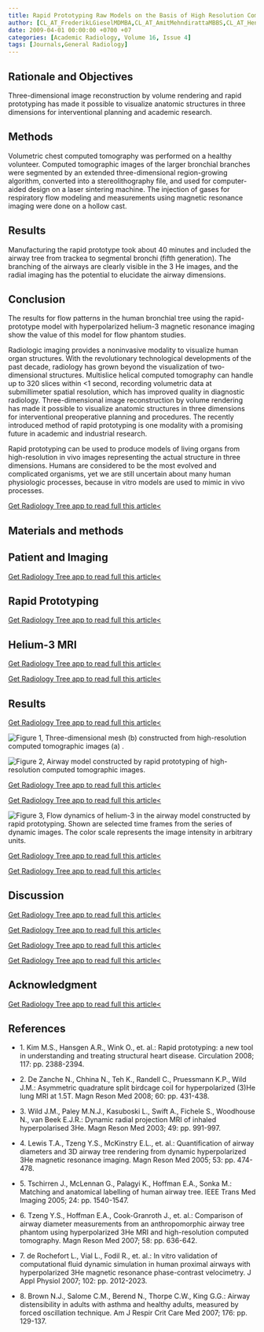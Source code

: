 ```yaml
---
title: Rapid Prototyping Raw Models on the Basis of High Resolution Computed Tomography Lung Data for Respiratory Flow Dynamics
author: [CL_AT_FrederikLGieselMDMBA,CL_AT_AmitMehndirattaMBBS,CL_AT_HendrikvonTenggKobligkMD,CL_AT_ASchaeffer,CL_AT_KevinTehPhD,CL_AT_EAHoffmanMD,CL_AT_HansUlrichKauczorMD,CL_AT_EJRvanBeekMD,CL_AT_JimMWildPhD]
date: 2009-04-01 00:00:00 +0700 +07
categories: [Academic Radiology, Volume 16, Issue 4]
tags: [Journals,General Radiology]
---
```

## Rationale and Objectives

Three-dimensional image reconstruction by volume rendering and rapid prototyping has made it possible to visualize anatomic structures in three dimensions for interventional planning and academic research.

## Methods

Volumetric chest computed tomography was performed on a healthy volunteer. Computed tomographic images of the larger bronchial branches were segmented by an extended three-dimensional region-growing algorithm, converted into a stereolithography file, and used for computer-aided design on a laser sintering machine. The injection of gases for respiratory flow modeling and measurements using magnetic resonance imaging were done on a hollow cast.

## Results

Manufacturing the rapid prototype took about 40 minutes and included the airway tree from trackea to segmental bronchi (fifth generation). The branching of the airways are clearly visible in the  3 He images, and the radial imaging has the potential to elucidate the airway dimensions.

## Conclusion

The results for flow patterns in the human bronchial tree using the rapid-prototype model with hyperpolarized helium-3 magnetic resonance imaging show the value of this model for flow phantom studies.

Radiologic imaging provides a noninvasive modality to visualize human organ structures. With the revolutionary technological developments of the past decade, radiology has grown beyond the visualization of two-dimensional structures. Multislice helical computed tomography can handle up to 320 slices within <1 second, recording volumetric data at submillimeter spatial resolution, which has improved quality in diagnostic radiology. Three-dimensional image reconstruction by volume rendering has made it possible to visualize anatomic structures in three dimensions for interventional preoperative planning and procedures. The recently introduced method of rapid prototyping is one modality with a promising future in academic and industrial research.

Rapid prototyping can be used to produce models of living organs from high-resolution in vivo images representing the actual structure in three dimensions. Humans are considered to be the most evolved and complicated organisms, yet we are still uncertain about many human physiologic processes, because in vitro models are used to mimic in vivo processes.

[Get Radiology Tree app to read full this article<](https://clinicalpub.com/app)

## Materials and methods

## Patient and Imaging

[Get Radiology Tree app to read full this article<](https://clinicalpub.com/app)

## Rapid Prototyping

[Get Radiology Tree app to read full this article<](https://clinicalpub.com/app)

## Helium-3 MRI

[Get Radiology Tree app to read full this article<](https://clinicalpub.com/app)

[Get Radiology Tree app to read full this article<](https://clinicalpub.com/app)

## Results

[Get Radiology Tree app to read full this article<](https://clinicalpub.com/app)

![Figure 1, Three-dimensional mesh (b) constructed from high-resolution computed tomographic images (a) .](https://storage.googleapis.com/dl.dentistrykey.com/clinical/RapidPrototypingRawModelsontheBasisofHighResolutionComputedTomographyLungDataforRespiratoryFlowDynamics/0_1s20S1076633208006296.jpg)

![Figure 2, Airway model constructed by rapid prototyping of high-resolution computed tomographic images.](https://storage.googleapis.com/dl.dentistrykey.com/clinical/RapidPrototypingRawModelsontheBasisofHighResolutionComputedTomographyLungDataforRespiratoryFlowDynamics/1_1s20S1076633208006296.jpg)

[Get Radiology Tree app to read full this article<](https://clinicalpub.com/app)

[Get Radiology Tree app to read full this article<](https://clinicalpub.com/app)

![Figure 3, Flow dynamics of helium-3 in the airway model constructed by rapid prototyping. Shown are selected time frames from the series of dynamic images. The color scale represents the image intensity in arbitrary units.](https://storage.googleapis.com/dl.dentistrykey.com/clinical/RapidPrototypingRawModelsontheBasisofHighResolutionComputedTomographyLungDataforRespiratoryFlowDynamics/2_1s20S1076633208006296.jpg)

[Get Radiology Tree app to read full this article<](https://clinicalpub.com/app)

[Get Radiology Tree app to read full this article<](https://clinicalpub.com/app)

## Discussion

[Get Radiology Tree app to read full this article<](https://clinicalpub.com/app)

[Get Radiology Tree app to read full this article<](https://clinicalpub.com/app)

[Get Radiology Tree app to read full this article<](https://clinicalpub.com/app)

[Get Radiology Tree app to read full this article<](https://clinicalpub.com/app)

## Acknowledgment

[Get Radiology Tree app to read full this article<](https://clinicalpub.com/app)

## References

- 1\. Kim M.S., Hansgen A.R., Wink O., et. al.: Rapid prototyping: a new tool in understanding and treating structural heart disease. Circulation 2008; 117: pp. 2388-2394.


- 2\. De Zanche N., Chhina N., Teh K., Randell C., Pruessmann K.P., Wild J.M.: Asymmetric quadrature split birdcage coil for hyperpolarized (3)He lung MRI at 1.5T. Magn Reson Med 2008; 60: pp. 431-438.


- 3\. Wild J.M., Paley M.N.J., Kasuboski L., Swift A., Fichele S., Woodhouse N., van Beek E.J.R.: Dynamic radial projection MRI of inhaled hyperpolarised 3He. Magn Reson Med 2003; 49: pp. 991-997.


- 4\. Lewis T.A., Tzeng Y.S., McKinstry E.L., et. al.: Quantification of airway diameters and 3D airway tree rendering from dynamic hyperpolarized 3He magnetic resonance imaging. Magn Reson Med 2005; 53: pp. 474-478.


- 5\. Tschirren J., McLennan G., Palagyi K., Hoffman E.A., Sonka M.: Matching and anatomical labelling of human airway tree. IEEE Trans Med Imaging 2005; 24: pp. 1540-1547.


- 6\. Tzeng Y.S., Hoffman E.A., Cook-Granroth J., et. al.: Comparison of airway diameter measurements from an anthropomorphic airway tree phantom using hyperpolarized 3He MRI and high-resolution computed tomography. Magn Reson Med 2007; 58: pp. 636-642.


- 7\. de Rochefort L., Vial L., Fodil R., et. al.: In vitro validation of computational fluid dynamic simulation in human proximal airways with hyperpolarized 3He magnetic resonance phase-contrast velocimetry. J Appl Physiol 2007; 102: pp. 2012-2023.


- 8\. Brown N.J., Salome C.M., Berend N., Thorpe C.W., King G.G.: Airway distensibility in adults with asthma and healthy adults, measured by forced oscillation technique. Am J Respir Crit Care Med 2007; 176: pp. 129-137.